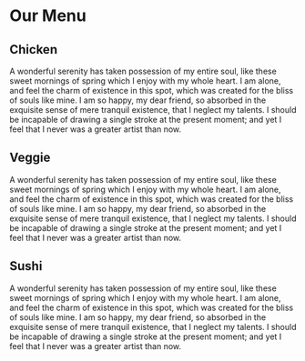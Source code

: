 <html lang="en">
<head>
<meta charset="utf-8">
<meta name="viewport" content="width=device-width, initial-scale=1">
<title>Module 2 Assignment</title>
<link rel="stylesheet" type="text/css" href="Assignment 1 - css.css" media="screen" />
</head>
<body>
	<h1> Our Menu</h1>
<div class="row">
	<div class="col-lg col-md-1 col-sm">
		<h2 class="chicken"> Chicken </h2>
		<p>A wonderful serenity has taken possession of my entire soul, like these sweet mornings of spring which I enjoy with my whole heart. I am alone, and feel the charm of existence in this spot, which was created for the bliss of souls like mine. I am so happy, my dear friend, so absorbed in the exquisite sense of mere tranquil existence, that I neglect my talents. I should be incapable of drawing a single stroke at the present moment; and yet I feel that I never was a greater artist than now. </p>
	</div>
	<div class="col-lg col-md-1 col-sm">
		<h2 class="veggie"> Veggie </h2>	
		<p>A wonderful serenity has taken possession of my entire soul, like these sweet mornings of spring which I enjoy with my whole heart. I am alone, and feel the charm of existence in this spot, which was created for the bliss of souls like mine. I am so happy, my dear friend, so absorbed in the exquisite sense of mere tranquil existence, that I neglect my talents. I should be incapable of drawing a single stroke at the present moment; and yet I feel that I never was a greater artist than now. </p>
	</div>
	<div class="col-lg col-md-2 col-sm">
		<h2 class="sushi"> Sushi </h2>
		<p>A wonderful serenity has taken possession of my entire soul, like these sweet mornings of spring which I enjoy with my whole heart. I am alone, and feel the charm of existence in this spot, which was created for the bliss of souls like mine. I am so happy, my dear friend, so absorbed in the exquisite sense of mere tranquil existence, that I neglect my talents. I should be incapable of drawing a single stroke at the present moment; and yet I feel that I never was a greater artist than now. </p>
	</div>
</div>


</body>
</html>
